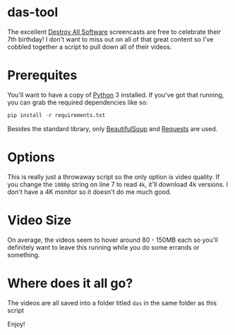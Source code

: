 # das-tool

The excellent [Destroy All Software](https://destroyallsoftware.com) screencasts are free to celebrate their 7th birthday! I don't want to miss out on all of that great content so I've cobbled together a script to pull down all of their videos.

# Prerequites

You'll want to have a copy of [Python](https://python.org) 3 installed. If you've got that running, you can grab the required dependencies like so:

```python
pip install -r requirements.txt
```

Besides the standard library, only [BeautifulSoup](https://www.crummy.com/software/BeautifulSoup/bs4/doc/) and [Requests](http://docs.python-requests.org/en/master/) are used.

# Options

This is really just a throwaway script so the only option is video quality. If you change the `1080p` string on line 7 to read `4k`, it'll download 4k versions. I don't have a 4K monitor so it doesn't do me much good.

# Video Size

On average, the videos seem to hover around 80 - 150MB each so you'll definitely want to leave this running while you do some errands or something.

# Where does it all go?

The videos are all saved into a folder titled `das` in the same folder as this script

Enjoy!